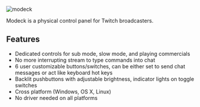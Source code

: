 ![modeck](http://i.imgur.com/Fci9REx.jpg)

Modeck is a physical control panel for Twitch broadcasters.

## Features

- Dedicated controls for sub mode, slow mode, and playing commercials
- No more interrupting stream to type commands into chat
- 6 user customizable buttons/switches, can be either set to send chat messages or act like keyboard hot keys
- Backlit pushbuttons with adjustable brightness, indicator lights on toggle switches
- Cross platform (Windows, OS X, Linux)
- No driver needed on all platforms

